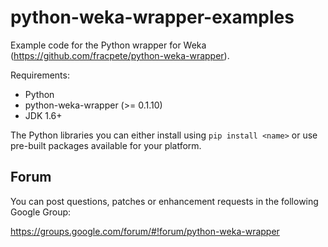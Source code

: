 # python-weka-wrapper-examples

Example code for the Python wrapper for Weka (https://github.com/fracpete/python-weka-wrapper).

Requirements:

* Python
 * python-weka-wrapper (>= 0.1.10)
* JDK 1.6+

The Python libraries you can either install using `pip install <name>` or use
pre-built packages available for your platform.

## Forum

You can post questions, patches or enhancement requests in the following Google Group:

https://groups.google.com/forum/#!forum/python-weka-wrapper

